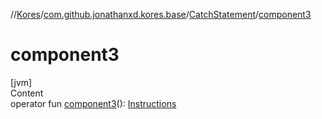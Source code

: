 //[Kores](../../index.md)/[com.github.jonathanxd.kores.base](../index.md)/[CatchStatement](index.md)/[component3](component3.md)



# component3  
[jvm]  
Content  
operator fun [component3](component3.md)(): [Instructions](../../com.github.jonathanxd.kores/-instructions/index.md)  



